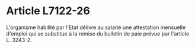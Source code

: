 # Article L7122-26

L'organisme habilité par l'Etat délivre au salarié une attestation mensuelle d'emploi qui se substitue à la remise du bulletin de paie prévue par l'article L. 3243-2.